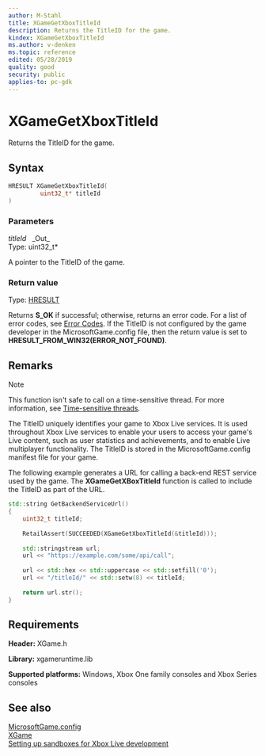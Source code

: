 ```yaml
---
author: M-Stahl
title: XGameGetXboxTitleId
description: Returns the TitleID for the game.
kindex: XGameGetXboxTitleId
ms.author: v-denken
ms.topic: reference
edited: 05/28/2019
quality: good
security: public
applies-to: pc-gdk
---
```


# XGameGetXboxTitleId  

Returns the TitleID for the game.  

## Syntax  
  
```cpp
HRESULT XGameGetXboxTitleId(  
         uint32_t* titleId  
)  
```  
  
### Parameters  
  
*titleId* &nbsp;&nbsp;\_Out\_  
Type: uint32_t*  
  
A pointer to the TitleID of the game.  
  
### Return value
Type: [HRESULT](/openspecs/windows_protocols/ms-erref/0642cb2f-2075-4469-918c-4441e69c548a)  
  
Returns **S_OK** if successful; otherwise, returns an error code. For a list of error codes, see [Error Codes](../../../errorcodes.md). If the TitleID is not configured by the game developer in the MicrosoftGame.config file, then the return value is set to **HRESULT_FROM_WIN32(ERROR_NOT_FOUND)**.  
  
## Remarks
  > [!NOTE]
> This function isn't safe to call on a time-sensitive thread. For more information, see [Time-sensitive threads](../../../../system/overviews/time-sensitive-threads.md).  
  
The TitleID uniquely identifies your game to Xbox Live services. It is used throughout Xbox Live services to enable your users to access your game's Live content, such as user statistics and achievements, and to enable Live multiplayer functionality. The TitleID is stored in the MicrosoftGame.config manifest file for your game.  
  
The following example generates a URL for calling a back-end REST service used by the game. The **XGameGetXBoxTitleId** function is called to include the TitleID as part of the URL.  
  
```cpp
std::string GetBackendServiceUrl()  
{  
    uint32_t titleId;  
  
    RetailAssert(SUCCEEDED(XGameGetXboxTitleId(&titleId)));  
  
    std::stringstream url;  
    url << "https://example.com/some/api/call";  
  
    url << std::hex << std::uppercase << std::setfill('0');  
    url << "/titleId/" << std::setw(8) << titleId;  
  
    return url.str();  
}   
```  

## Requirements  
  
**Header:** XGame.h
  
**Library:** xgameruntime.lib
  
**Supported platforms:** Windows, Xbox One family consoles and Xbox Series consoles  
  
## See also 
[MicrosoftGame.config](../../../../system/overviews/microsoft-game-config/MicrosoftGameConfig-toc.md)  
[XGame](../xgame_members.md)  
[Setting up sandboxes for Xbox Live development](../../../../live/test-release/sandboxes/live-setting-up-sandboxes.md)